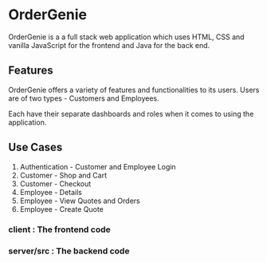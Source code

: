 # OrderGenie

OrderGenie is a a full stack web application which uses HTML, CSS and vanilla JavaScript for the frontend and Java for the back end.

## Features

OrderGenie offers a variety of features and functionalities to its users. Users are of two types - Customers and Employees.

Each have their separate dashboards and roles when it comes to using the application.

## Use Cases

1. Authentication - Customer and Employee Login
2. Customer - Shop and Cart
3. Customer - Checkout
4. Employee - Details
5. Employee - View Quotes and Orders
6. Employee - Create Quote

### client : The frontend code
### server/src : The backend code
